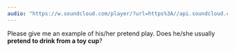```yaml
---
audio: "https://w.soundcloud.com/player/?url=https%3A//api.soundcloud.com/tracks/1406186158%3Fsecret_token%3Ds-DipbN61M9BR&color=%23ff5500&auto_play=true&hide_related=false&show_comments=true&show_user=true&show_reposts=false&show_teaser=true&visual=true"
---
```


Please give me an example of his/her pretend play. Does he/she usually <strong>pretend to drink from a toy cup</strong>?